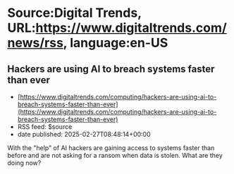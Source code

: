 # Source:Digital Trends, URL:https://www.digitaltrends.com/news/rss, language:en-US

## Hackers are using AI to breach systems faster than ever
 - [https://www.digitaltrends.com/computing/hackers-are-using-ai-to-breach-systems-faster-than-ever](https://www.digitaltrends.com/computing/hackers-are-using-ai-to-breach-systems-faster-than-ever)
 - RSS feed: $source
 - date published: 2025-02-27T08:48:14+00:00

With the "help" of AI hackers are gaining access to systems faster than before and are not asking for a ransom when data is stolen. What are they doing now?

